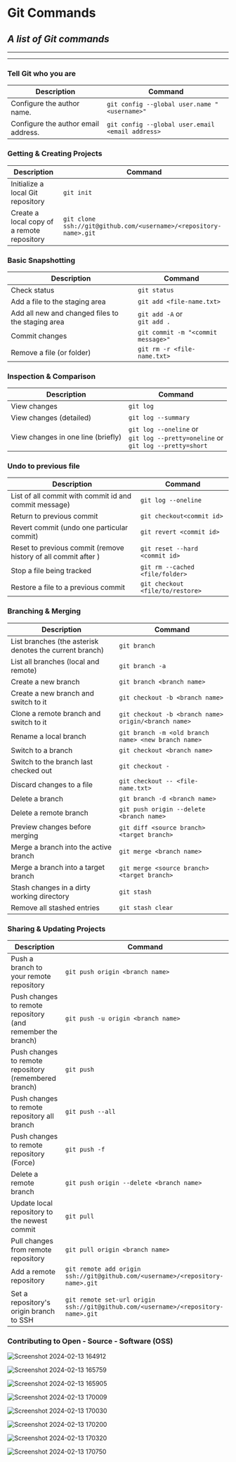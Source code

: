 Git Commands
============

_A list of Git commands_
--

___
___

### Tell Git who you are

| Description | Command |
| ------- | ----------- |
| Configure the author name.|`git config --global user.name "<username>"`|
| Configure the author email address.|`git config --global user.email <email address>`|


### Getting & Creating Projects

| Description | Command  |
| ------- | ----------- |
| Initialize a local Git repository | `git init` |
| Create a local copy of a remote repository | `git clone ssh://git@github.com/<username>/<repository-name>.git` |


### Basic Snapshotting

| Description | Command |
| ------- | ----------- |
| Check status | `git status` |
| Add a file to the staging area | `git add <file-name.txt>` |
| Add all new and changed files to the staging area | `git add -A` or <br> `git add .` |
| Commit changes | `git commit -m "<commit message>"` |
| Remove a file (or folder) | `git rm -r <file-name.txt>` |



### Inspection & Comparison

| Description | Command |
| ------- | ----------- |
| View changes | `git log` |
| View changes (detailed) | `git log --summary` |
| View changes in one line (briefly) | `git log --oneline` or <br> `git log --pretty=oneline` or<br> `git log --pretty=short` |



### Undo to previous file

| Description | Command |
| ------- | ----------- |
| List of all commit with commit id and commit message) | `git log --oneline` |
| Return to previous commit <commit id> | `git checkout<commit id>` |
| Revert commit <commit id> (undo one particular commit) | `git revert <commit id>` |
| Reset to previous commit <commit id> (remove history of all commit after <commit id> ) | `git reset --hard <commit id>`|
| Stop a file being tracked | `git rm --cached <file/folder>` |
| Restore a file to a previous commit| `git checkout <file/to/restore>` |



### Branching & Merging

| Description | Command |
| ------- | ----------- |
| List branches (the asterisk denotes the current branch) | `git branch` |
| List all branches (local and remote) | `git branch -a` |
| Create a new branch | `git branch <branch name>` |
| Create a new branch and switch to it | `git checkout -b <branch name>` |
| Clone a remote branch and switch to it | `git checkout -b <branch name> origin/<branch name>` |
| Rename a local branch | `git branch -m <old branch name> <new branch name>` |
| Switch to a branch | `git checkout <branch name>` |
| Switch to the branch last checked out | `git checkout -` |
| Discard changes to a file | `git checkout -- <file-name.txt>` |
| Delete a branch | `git branch -d <branch name>` |
| Delete a remote branch | `git push origin --delete <branch name>` |
| Preview changes before merging | `git diff <source branch>  <target branch>` |
| Merge a branch into the active branch | `git merge <branch name>` |
| Merge a branch into a target branch | `git merge <source branch> <target branch>` |
| Stash changes in a dirty working directory | `git stash` |
| Remove all stashed entries | `git stash clear` |


### Sharing & Updating Projects

| Description | Command |
| ------- | ----------- |
| Push a branch to your remote repository | `git push origin <branch name>` |
| Push changes to remote repository (and remember the branch) | `git push -u origin <branch name>` |
| Push changes to remote repository (remembered branch) | `git push` |
| Push changes to remote repository all branch | `git push --all` |
| Push changes to remote repository (Force) | `git push -f` |
| Delete a remote branch | `git push origin --delete <branch name>` |
| Update local repository to the newest commit | `git pull` |
| Pull changes from remote repository | `git pull origin <branch name>` |
| Add a remote repository | `git remote add origin ssh://git@github.com/<username>/<repository-name>.git` |
| Set a repository's origin branch to SSH | `git remote set-url origin ssh://git@github.com/<username>/<repository-name>.git` |


### Contributing to Open - Source - Software (OSS)

![Screenshot 2024-02-13 164912](https://github.com/Mrakheen/Git-Commands/assets/53326887/ab670d0f-7e79-416f-8b03-eee42eb0f2cb)

![Screenshot 2024-02-13 165759](https://github.com/Mrakheen/Git-Commands/assets/53326887/b12c1217-450a-413c-b2b3-4bd9d3d34b9e)

![Screenshot 2024-02-13 165905](https://github.com/Mrakheen/Git-Commands/assets/53326887/6fac04ae-2b34-4cc2-afbb-44d68fbb861f)

![Screenshot 2024-02-13 170009](https://github.com/Mrakheen/Git-Commands/assets/53326887/46066258-f01a-4fff-91da-befd60210d2a)

![Screenshot 2024-02-13 170030](https://github.com/Mrakheen/Git-Commands/assets/53326887/8cefe0ff-ec31-4d3f-91ed-0c57a88aa19a)

![Screenshot 2024-02-13 170200](https://github.com/Mrakheen/Git-Commands/assets/53326887/03cb8922-713f-4914-abab-a92d4416e1c7)

![Screenshot 2024-02-13 170320](https://github.com/Mrakheen/Git-Commands/assets/53326887/53b5b64e-3699-4e24-8d12-888b79811408)

![Screenshot 2024-02-13 170750](https://github.com/Mrakheen/Git-Commands/assets/53326887/774f163c-ce82-4730-a7f9-25c71e790f6c)
